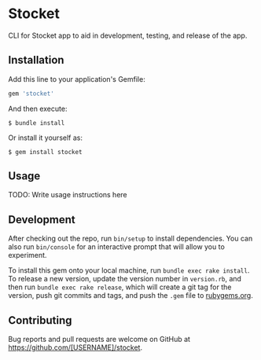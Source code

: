 # Stocket

CLI for Stocket app to aid in development, testing, and release of the app.

## Installation

Add this line to your application's Gemfile:

```ruby
gem 'stocket'
```

And then execute:

    $ bundle install

Or install it yourself as:

    $ gem install stocket

## Usage

TODO: Write usage instructions here

## Development

After checking out the repo, run `bin/setup` to install dependencies. You can also run `bin/console` for an interactive prompt that will allow you to experiment.

To install this gem onto your local machine, run `bundle exec rake install`. To release a new version, update the version number in `version.rb`, and then run `bundle exec rake release`, which will create a git tag for the version, push git commits and tags, and push the `.gem` file to [rubygems.org](https://rubygems.org).

## Contributing

Bug reports and pull requests are welcome on GitHub at https://github.com/[USERNAME]/stocket.

